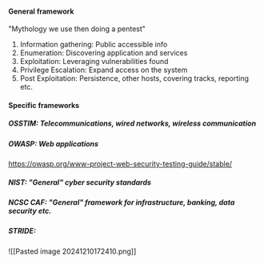 
#### General framework 
"Mythology we use then doing a pentest"
1. Information gathering: Public accessible info 
2. Enumeration: Discovering application and services 
3. Exploitation: Leveraging vulnerabilities found 
4. Privilege Escalation: Expand access on the system
5. Post Exploitation: Persistence, other hosts, covering tracks, reporting etc. 


#### Specific frameworks
##### OSSTIM: Telecommunications, wired networks, wireless communication
##### OWASP: Web applications 
https://owasp.org/www-project-web-security-testing-guide/stable/
##### NIST: "General" cyber security standards 
##### NCSC CAF: "General" framework for infrastructure, banking, data security etc.


##### STRIDE:
![[Pasted image 20241210172410.png]]




